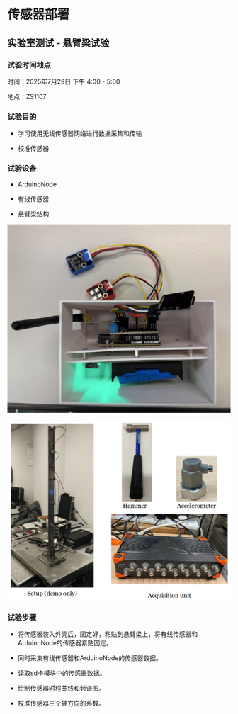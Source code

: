 # 传感器部署

## 实验室测试 - 悬臂梁试验

### 试验时间地点

时间：2025年7月29日 下午 4:00 - 5:00

地点：ZS1107

### 试验目的

- 学习使用无线传感器网络进行数据采集和传输

- 校准传感器

### 试验设备

- ArduinoNode

- 有线传感器

- 悬臂梁结构
  
![](node-all.jpg)

![](setup.png)

### 试验步骤

- 将传感器装入外壳后，固定好，粘贴到悬臂梁上，将有线传感器和ArduinoNode的传感器紧贴固定。

- 同时采集有线传感器和ArduinoNode的传感器数据。

- 读取sd卡模块中的传感器数据。

- 绘制传感器时程曲线和频谱图。

- 校准传感器三个轴方向的系数。